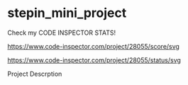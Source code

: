# stepin_mini_project

Check my CODE INSPECTOR STATS!


https://www.code-inspector.com/project/28055/score/svg


https://www.code-inspector.com/project/28055/status/svg

Project Descrption
